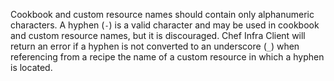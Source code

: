Cookbook and custom resource names should contain only alphanumeric
characters. A hyphen (`-`) is a valid character and may be used in
cookbook and custom resource names, but it is discouraged. Chef Infra
Client will return an error if a hyphen is not converted to an
underscore (`_`) when referencing from a recipe the name of a custom
resource in which a hyphen is located.

